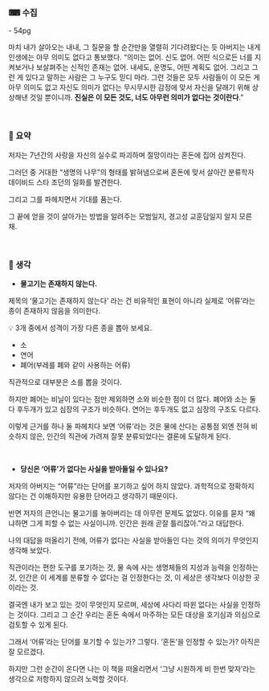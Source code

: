 ### **⌨ 수집**

<aside>
- 54pg

마치 내가 살아오는 내내, 그 질문을 할 순간만을 열렬히 기다려왔다는 듯 아버지는 내게 인생에는 아무 의미도 없다고 통보했다. “의미는 없어. 신도 없어. 어떤 식으로든 너를 지켜보거나 보살펴주는 신적인 존재는 없어. 내세도, 운명도, 어떤 계획도 없어. 그리고 그런 게 있다고 말하는 사람은 그 누구도 믿디 마라. 그런 것들은 모두 사람들이 이 모든 게 아무 의미도 없고 자신도 의미가 없다는 무시무시한 감정에 맞서 자신을 달래기 위해 상상해낸 것일 뿐이니까. **진실은 이 모든 것도, 너도 아무런 의미가 없다는 것이란다**.”

</aside>

<br/>

### 📃 요약

<aside>

저자는 7년간의 사랑을 자신의 실수로 파괴하며 절망이라는 혼돈에 집어 삼켜진다.

그러던 중 거대한 “생명의 나무”의 형태를 밝혀냄으로써 혼돈에 맞서 살아간 분류학자 데이비드 스타 조던의 일화를 발견한다.

그리고 그를 파헤치면서 기대를 품는다.

그 끝에 얻을 것이 살아가는 방법을 알려주는 모범일지, 경고성 교훈담일지 알지 모른 채.

</aside>

<br/>

### 💭 생각

- **물고기는 존재하지 않는다.**

제목의 ‘물고기는 존재하지 않는다’ 라는 건 비유적인 표현이 아니라 실제로 ‘어류’라는 종이 존재하지 않음을 의미한다.

<aside>
💡 3개 중에서 성격이 가장 다른 종을 뽑아 보세요.

- 소
- 연어
- 폐어(부레를 폐와 같이 사용하는 어류)
</aside>

직관적으로 대부분은 소를 뽑을 것이다.

하지만 폐어는 비닐이 있다는 점만 제외하면 소와 비슷한 점이 더 많다. 폐어와 소는 둘 다 후두개가 있고 심장의 구조가 비슷하다. 연어는 후두개도 없고 심장의 구조도 다르다.

이렇게 근거를 하나 둘 파헤치다 보면 ‘어류’라는 것은 물에 산다는 공통점 외엔 전혀 비슷하지 않은, 인간의 직관에 가려져 잘못 분류되었다는 결론에 도달하게 된다.

<br/>

- **당신은 ‘어류’가 없다는 사실을 받아들일 수 있나요?**

저자의 아버지는 “어류”라는 단어를 포기하고 싶어 하지 않았다. 과학적으로 정확하지 않다는 건 이해하지만 유용한 단어라고 생각하기 때문이다.

반면 저자의 큰언니는 물고기를 놓아버리는 데 아무런 문제도 없었다. 이유를 묻자 “왜냐하면 그게 피할 수 없는 사실이니까. 인간은 원래 곧잘 틀리잖아.”라고 대답한다.

나의 대답을 떠올리기 전에, 어류가 없다는 사실을 받아들인 다는 것의 의미가 무엇인지 생각해 보았다.

직관이라는 편한 도구를 포기하는 것, 물 속에 사는 생명체들의 지성과 능력을 인정하는 것, 인간은 이 세계를 분류할 수 없다는 걸 인정한다는 것, 이 세상은 생각보다 이상한 곳이라는 것.

결국엔 내가 보고 있는 것이 무엇인지 모르며, 세상에 사다리 따윈 없다는 사실을 인정하는 것이다. 그리고 그 순간 우리는 혼돈 속에서 마주하는 모든 대상을 호기심과 의심으로 검토할 수 있게 된다.

그래서 ‘어류’라는 단어를 포기할 수 있는가? 그렇다. ‘혼돈’을 인정할 수 있는가? 아직은 잘 모르겠다.

하지만 그런 순간이 온다면 나는 이 책을 떠올리면서 ‘그냥 시원하게 비 한번 맞자’라는 생각으로 저항하지 않으려 노력할 것이다.

